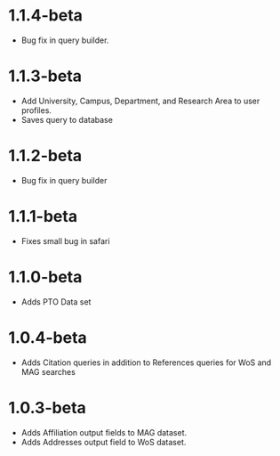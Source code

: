 # 1.1.4-beta

- Bug fix in query builder.

# 1.1.3-beta

- Add University, Campus, Department, and Research Area to user profiles.
- Saves query to database

# 1.1.2-beta

- Bug fix in query builder

# 1.1.1-beta

- Fixes small bug in safari

# 1.1.0-beta

- Adds PTO Data set


# 1.0.4-beta

- Adds Citation queries in addition to References queries for WoS and MAG searches


# 1.0.3-beta

- Adds Affiliation output fields to MAG dataset.
- Adds Addresses output field to WoS dataset.
